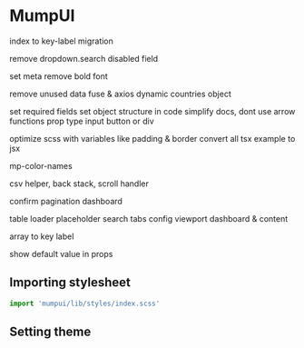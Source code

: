 # MumpUI

index to key-label migration

remove dropdown.search
disabled field

set meta
remove bold font

remove unused data
fuse & axios dynamic
countries object

set required fields
set object structure in code
simplify docs, dont use arrow functions
prop type input button or div

optimize scss with variables like padding & border
convert all tsx example to jsx

mp-color-names

csv helper, back stack, scroll handler

confirm
pagination
dashboard

table
loader
placeholder
search
tabs
config
viewport dashboard & content

array to key label

show default value in props

## Importing stylesheet

```jsx
import 'mumpui/lib/styles/index.scss'
```

## Setting theme

